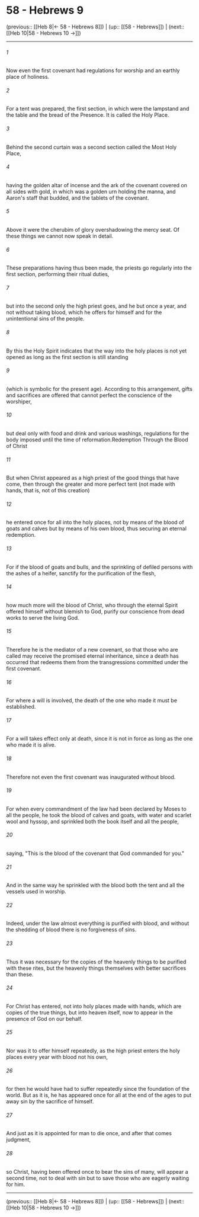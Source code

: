 # 58 - Hebrews 9

(previous:: [[Heb 8|← 58 - Hebrews 8]]) | (up:: [[58 - Hebrews]]) | (next:: [[Heb 10|58 - Hebrews 10 →]])

***


###### 1 
Now even the first covenant had regulations for worship and an earthly place of holiness. 

###### 2 
For a tent was prepared, the first section, in which were the lampstand and the table and the bread of the Presence. It is called the Holy Place. 

###### 3 
Behind the second curtain was a second section called the Most Holy Place, 

###### 4 
having the golden altar of incense and the ark of the covenant covered on all sides with gold, in which was a golden urn holding the manna, and Aaron's staff that budded, and the tablets of the covenant. 

###### 5 
Above it were the cherubim of glory overshadowing the mercy seat. Of these things we cannot now speak in detail. 

###### 6 
These preparations having thus been made, the priests go regularly into the first section, performing their ritual duties, 

###### 7 
but into the second only the high priest goes, and he but once a year, and not without taking blood, which he offers for himself and for the unintentional sins of the people. 

###### 8 
By this the Holy Spirit indicates that the way into the holy places is not yet opened as long as the first section is still standing 

###### 9 
(which is symbolic for the present age). According to this arrangement, gifts and sacrifices are offered that cannot perfect the conscience of the worshiper, 

###### 10 
but deal only with food and drink and various washings, regulations for the body imposed until the time of reformation.Redemption Through the Blood of Christ 

###### 11 
But when Christ appeared as a high priest of the good things that have come, then through the greater and more perfect tent (not made with hands, that is, not of this creation) 

###### 12 
he entered once for all into the holy places, not by means of the blood of goats and calves but by means of his own blood, thus securing an eternal redemption. 

###### 13 
For if the blood of goats and bulls, and the sprinkling of defiled persons with the ashes of a heifer, sanctify for the purification of the flesh, 

###### 14 
how much more will the blood of Christ, who through the eternal Spirit offered himself without blemish to God, purify our conscience from dead works to serve the living God. 

###### 15 
Therefore he is the mediator of a new covenant, so that those who are called may receive the promised eternal inheritance, since a death has occurred that redeems them from the transgressions committed under the first covenant. 

###### 16 
For where a will is involved, the death of the one who made it must be established. 

###### 17 
For a will takes effect only at death, since it is not in force as long as the one who made it is alive. 

###### 18 
Therefore not even the first covenant was inaugurated without blood. 

###### 19 
For when every commandment of the law had been declared by Moses to all the people, he took the blood of calves and goats, with water and scarlet wool and hyssop, and sprinkled both the book itself and all the people, 

###### 20 
saying, "This is the blood of the covenant that God commanded for you." 

###### 21 
And in the same way he sprinkled with the blood both the tent and all the vessels used in worship. 

###### 22 
Indeed, under the law almost everything is purified with blood, and without the shedding of blood there is no forgiveness of sins. 

###### 23 
Thus it was necessary for the copies of the heavenly things to be purified with these rites, but the heavenly things themselves with better sacrifices than these. 

###### 24 
For Christ has entered, not into holy places made with hands, which are copies of the true things, but into heaven itself, now to appear in the presence of God on our behalf. 

###### 25 
Nor was it to offer himself repeatedly, as the high priest enters the holy places every year with blood not his own, 

###### 26 
for then he would have had to suffer repeatedly since the foundation of the world. But as it is, he has appeared once for all at the end of the ages to put away sin by the sacrifice of himself. 

###### 27 
And just as it is appointed for man to die once, and after that comes judgment, 

###### 28 
so Christ, having been offered once to bear the sins of many, will appear a second time, not to deal with sin but to save those who are eagerly waiting for him.

***

(previous:: [[Heb 8|← 58 - Hebrews 8]]) | (up:: [[58 - Hebrews]]) | (next:: [[Heb 10|58 - Hebrews 10 →]])
